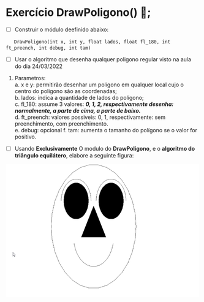 # Exercício DrawPoligono() 🔷;

- [ ] Construir o módulo deefinido abaixo:
```cp
   DrawPoligono(int x, int y, float lados, float fl_180, int ft_preench, int debug, int tam)
```
- [ ] Usar o algoritmo que desenha qualquer poligono regular visto na aula do dia 24/03/2022 
1. Parametros: <br />
    a. x e y: permitirão desenhar um polígono em qualquer local cujo o centro do poligono são as coordenadas; <br/>
    b. lados: indica a quantidade de lados do polígono; <br/>
    c. fl_180: assume 3 valores: ***0, 1, 2, respectivamente desenha: normalmente, a parte de cima, a parte de baixo.***  <br/>
    d. ft_preench: valores possiveis: 0, 1, respectivamente: sem preenchimento, com preenchimento.  <br/>
    e. debug: opcional
    f. tam: aumenta o tamanho do polígono se o valor for positivo.
- [ ] Usando **Exclusivamente** O modulo do **DrawPoligono**, e o **algoritmo do triângulo equilátero**, elabore a seguinte figura:
<img src="https://github.com/FtxDante/computacao-grafica-vp2-uni7/blob/master/references/img/exercicio-resultado-esperado.png">
